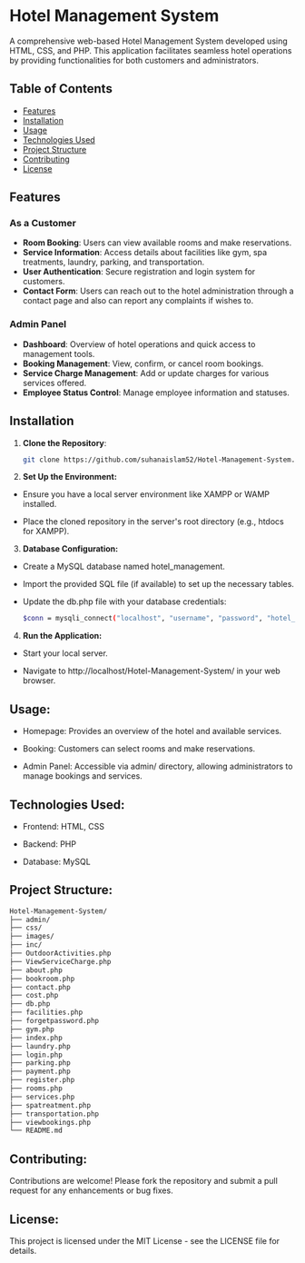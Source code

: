 # Hotel Management System

A comprehensive web-based Hotel Management System developed using HTML, CSS, and PHP. This application facilitates seamless hotel operations by providing functionalities for both customers and administrators.

## Table of Contents

- [Features](#features)
- [Installation](#installation)
- [Usage](#usage)
- [Technologies Used](#technologies-used)
- [Project Structure](#project-structure)
- [Contributing](#contributing)
- [License](#license)


## Features

### As a Customer

- **Room Booking**: Users can view available rooms and make reservations.
- **Service Information**: Access details about facilities like gym, spa treatments, laundry, parking, and transportation.
- **User Authentication**: Secure registration and login system for customers.
- **Contact Form**: Users can reach out to the hotel administration through a contact page and also can report any complaints if wishes to.

### Admin Panel

- **Dashboard**: Overview of hotel operations and quick access to management tools.
- **Booking Management**: View, confirm, or cancel room bookings.
- **Service Charge Management**: Add or update charges for various services offered.
- **Employee Status Control**: Manage employee information and statuses.

## Installation

1. **Clone the Repository**:

   ```bash
   git clone https://github.com/suhanaislam52/Hotel-Management-System.git
   ```
2. **Set Up the Environment:**
   
- Ensure you have a local server environment like XAMPP or WAMP installed.

- Place the cloned repository in the server's root directory (e.g., htdocs for XAMPP).

3. **Database Configuration:**

- Create a MySQL database named hotel_management.

- Import the provided SQL file (if available) to set up the necessary tables.

- Update the db.php file with your database credentials:
  
   ```bash
   $conn = mysqli_connect("localhost", "username", "password", "hotel_management");
   ```
4. **Run the Application:**

- Start your local server.

- Navigate to http://localhost/Hotel-Management-System/ in your web browser.

## Usage:

- Homepage: Provides an overview of the hotel and available services.

- Booking: Customers can select rooms and make reservations.

- Admin Panel: Accessible via admin/ directory, allowing administrators to manage bookings and services.

## Technologies Used:

- Frontend: HTML, CSS

- Backend: PHP

- Database: MySQL

## Project Structure:

```bash
Hotel-Management-System/
├── admin/
├── css/
├── images/
├── inc/
├── OutdoorActivities.php
├── ViewServiceCharge.php
├── about.php
├── bookroom.php
├── contact.php
├── cost.php
├── db.php
├── facilities.php
├── forgetpassword.php
├── gym.php
├── index.php
├── laundry.php
├── login.php
├── parking.php
├── payment.php
├── register.php
├── rooms.php
├── services.php
├── spatreatment.php
├── transportation.php
├── viewbookings.php
└── README.md
```
## Contributing:
   
 Contributions are welcome! Please fork the repository and submit a pull request for any enhancements or bug fixes.
  
## License:

 This project is licensed under the MIT License - see the LICENSE file for details.
   

